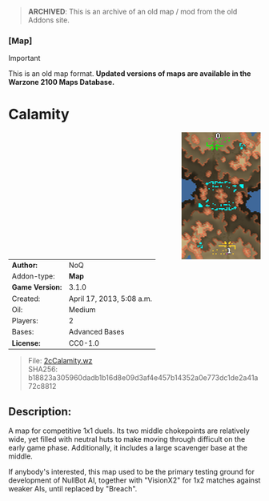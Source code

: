 > **ARCHIVED**: This is an archive of an old map / mod from the old Addons site.

### [Map]

> [!IMPORTANT]
> This is an old map format. **Updated versions of maps are available in the Warzone 2100 Maps Database.**

# Calamity

<img src="./preview.jpg" align="right" />

| | |
| - | - |
| __Author:__ | NoQ |
| Addon-type: | __Map__ |
| __Game Version:__ | 3.1.0 |
| Created: | April 17, 2013, 5:08 a.m. |
| Oil: | Medium |
| Players: | 2 |
| Bases: | Advanced Bases |
| __License:__ | CC0-1.0 |

> File: [2cCalamity.wz](https://github.com/Warzone2100/old-addons-site/raw/main/assets/139/2cCalamity.wz)  
> SHA256: b18823a305960dadb1b16d8e09d3af4e457b14352a0e773dc1de2a41a72c8812

## Description:

A map for competitive 1x1 duels. Its two middle chokepoints are relatively wide, yet filled with neutral huts to make moving through difficult on the early game phase. Additionally, it includes a large scavenger base at the middle. 

If anybody's interested, this map used to be the primary testing ground for development of NullBot AI, together with "VisionX2" for 1x2 matches against weaker AIs, until replaced by "Breach".

